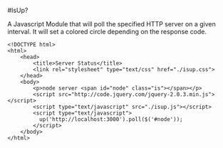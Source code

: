#IsUp?

A Javascript Module that will poll the specified HTTP server on a given
interval. It will set a colored circle depending on the response code.

```
<!DOCTYPE html>
<html>
    <head>
        <title>Server Status</title>
        <link rel="stylesheet" type="text/css" href="./isup.css">
    </head>
    <body>
        <p>node server <span id="node" class="is"></span></p>
        <script src="http://code.jquery.com/jquery-2.0.3.min.js"></script>
        <script type="text/javascript" src="./isup.js"></script>
        <script type="text/javascript">
          up('http://localhost:3000').poll($('#node'));
        </script>
    </body>
</html>
```
